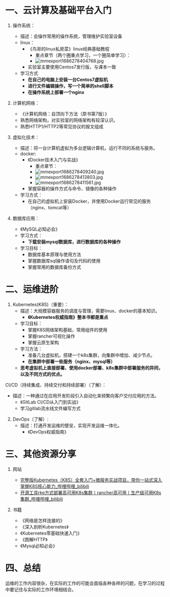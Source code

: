# 一、云计算及基础平台入门

1. 操作系统： 
   - 描述：会操作常用的操作系统，管理维护实验室设备
   - linux： 
      - 《鸟哥的linux私房菜》linux经典基础教程
         - 重点章节（两个圈重点学习，一个圈简单学习）：
         - ![mmexport1686278404768.jpg](https://cdn.nlark.com/yuque/0/2023/jpeg/34478746/1686278450441-e56d1fcd-f59c-4ced-be52-fb3a40c1b5e9.jpeg#averageHue=%23eaeaea&clientId=u3fe7ae9d-d7d1-4&from=paste&height=800&id=u6ed777a5&originHeight=800&originWidth=348&originalType=binary&ratio=1&rotation=0&showTitle=false&size=53247&status=done&style=none&taskId=u7a1dff9c-5eb2-47c6-8334-7b693d91196&title=&width=348)
      - 实验室主要使用Centos7发行版，与课本一致
   - 学习方式
      - **在自己的电脑上安装一台Centos7虚拟机**
      - **进行文件编辑操作，写一个简单的shell脚本**
      - **在操作系统上部署一个nginx**
2. 计算机网络：
   - 《计算机网络：自顶向下方法（原书第7版）》
   - 熟悉网络架构，对实验室的网络架构有较深认识。
   - 熟悉HTTP1/HTTP2等常见协议的报文组成

3. 虚拟化技术：
   - 描述：将一台计算机虚拟为多台逻辑计算机，运行不同的系统与服务。
   - docker:
      - 《Docker技术入门与实战》
         - 重点章节：
         - ![mmexport1686278409240.jpg](https://cdn.nlark.com/yuque/0/2023/jpeg/34478746/1686278527390-edc08320-f9c9-4c87-b1bf-c21bd9fba09a.jpeg#averageHue=%23f7f4f4&clientId=u3fe7ae9d-d7d1-4&from=paste&height=738&id=u9e9a6ff9&originHeight=738&originWidth=752&originalType=binary&ratio=1&rotation=0&showTitle=false&size=79569&status=done&style=none&taskId=uef15023e-803c-4a2b-80ea-78e647f04a7&title=&width=752)
         - ![mmexport1686278413803.jpg](https://cdn.nlark.com/yuque/0/2023/jpeg/34478746/1686278546667-ac9d5aad-70bc-4436-a763-3a2318845854.jpeg#averageHue=%23e4e1dd&clientId=u3fe7ae9d-d7d1-4&from=paste&height=725&id=u0e277c88&originHeight=725&originWidth=578&originalType=binary&ratio=1&rotation=0&showTitle=false&size=71258&status=done&style=none&taskId=ue1111635-8444-4dd1-8c2c-a07010b5a50&title=&width=578)
         - ![mmexport1686278411561.jpg](https://cdn.nlark.com/yuque/0/2023/jpeg/34478746/1686278557618-03a413da-a5f4-4f2e-8209-6a0058827d79.jpeg#averageHue=%23e5e0db&clientId=u3fe7ae9d-d7d1-4&from=paste&height=661&id=ufce9e267&originHeight=661&originWidth=551&originalType=binary&ratio=1&rotation=0&showTitle=false&size=66716&status=done&style=none&taskId=uf1bd7489-c670-4c7a-9962-9934cbc900e&title=&width=551)
      - 掌握容器的操作方式与命令、镜像的各种操作
   - 学习方式：
      - 在自己的虚拟机上安装Docker，并使用Docker运行常见的服务（nginx、tomcat等）
4. 数据库应用：
   - 《MySQL必知必会》
   - 学习方式：
      - **下载安装mysql数据库，进行数据库的各种操作**
   - 学习目标： 
      - 数据库基本原理与使用方法
      - 掌握数据库sql操作语句及代码的使用
      - 掌握常用的数据库备份方式

# 二、运维进阶

1. Kubernetes(K8S)（重要）： 
   - 描述：大规模容器服务的调度与管理，需要linux、docker的基本知识。
      - **《Kubernetes权威指南》整本书都是重点**
   - 学习目标： 
      - 掌握K8S网络架构基础，常用组件的使用
      - 掌握rancher可视化操作
      - 掌握云原生架构
   - 学习方法：
      - 准备几台虚拟机，搭建一个k8s集群，向集群中增加、减少节点。
      - **在集群中部署一些服务（nginx、mysql等）**
   - **思考虚拟机上直接部署、使用docker部署、k8s集群中部署服务的异同，以及不同方式的优点。**

CI/CD（持续集成、持续交付和持续部署）（了解）：

   - 描述：一种通过在应用开发阶段引入自动化来频繁向客户交付应用的方法。
      - 《GitLab CI/CD从入门到实战》
      - 学习gitlab流水线文件编写方式
2. DevOps（了解）:
   - 描述：打通开发运维的壁垒，实现开发运维一体化。
      - 《DevOps权威指南》

# 三、其他资源分享

1. 网站
	- [完整版Kubernetes（K8S）全套入门+微服务实战项目，带你一站式深入掌握K8S核心能力\_哔哩哔哩\_bilibili](https://www.bilibili.com/video/BV1MT411x7GH/?spm_id_from=333.1007.top_right_bar_window_custom_collection.content.click&vd_source=9c896fa9c3f9023797e8efe7be0c113e)
	- [开源工具rke方式部署高可用K8s集群丨rancher高可用丨生产级可用K8s集群\_哔哩哔哩\_bilibili](https://www.bilibili.com/video/BV1484y1u7h1/?spm_id_from=333.1007.top_right_bar_window_custom_collection.content.click)

2. 书籍 
   - 《网络是怎样连接的》
   - 《深入剖析Kubernetes》
   - 《Kubernetes零基础快速入门》
   - 《图解HTTP》
   - 《Mysql必知必会》

# 四、总结

运维的工作内容很杂，在实际的工作的可能会面临各种各样的问题，在学习的过程中要记住与实际的工作环境相结合。
